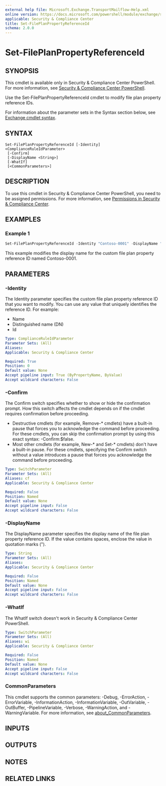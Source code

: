 ```yaml
---
external help file: Microsoft.Exchange.TransportMailflow-Help.xml
online version: https://docs.microsoft.com/powershell/module/exchange/set-fileplanpropertyreferenceid
applicable: Security & Compliance Center
title: Set-FilePlanPropertyReferenceId
schema: 2.0.0
---
```


# Set-FilePlanPropertyReferenceId

## SYNOPSIS
This cmdlet is available only in Security & Compliance Center PowerShell. For more information, see [Security & Compliance Center PowerShell](https://docs.microsoft.com/powershell/exchange/scc-powershell).

Use the Set-FilePlanPropertyReferenceId cmdlet to modify file plan property reference IDs.

For information about the parameter sets in the Syntax section below, see [Exchange cmdlet syntax](https://docs.microsoft.com/powershell/exchange/exchange-cmdlet-syntax).

## SYNTAX

```
Set-FilePlanPropertyReferenceId [-Identity] <ComplianceRuleIdParameter>
 [-Confirm]
 [-DisplayName <String>]
 [-WhatIf]
 [<CommonParameters>]
```

## DESCRIPTION
To use this cmdlet in Security & Compliance Center PowerShell, you need to be assigned permissions. For more information, see [Permissions in Security & Compliance Center](https://go.microsoft.com/fwlink/p/?LinkId=511920).

## EXAMPLES

### Example 1
```powershell
Set-FilePlanPropertyReferenceId -Identity "Contoso-0001" -DisplayName "Reference ID Contoso-0001"
```

This example modifies the display name for the custom file plan property reference ID named Contoso-0001.

## PARAMETERS

### -Identity
The Identity parameter specifies the custom file plan property reference ID that you want to modify. You can use any value that uniquely identifies the reference ID. For example:

- Name
- Distinguished name (DN)
- Id

```yaml
Type: ComplianceRuleIdParameter
Parameter Sets: (All)
Aliases:
Applicable: Security & Compliance Center

Required: True
Position: 0
Default value: None
Accept pipeline input: True (ByPropertyName, ByValue)
Accept wildcard characters: False
```

### -Confirm
The Confirm switch specifies whether to show or hide the confirmation prompt. How this switch affects the cmdlet depends on if the cmdlet requires confirmation before proceeding.

- Destructive cmdlets (for example, Remove-\* cmdlets) have a built-in pause that forces you to acknowledge the command before proceeding. For these cmdlets, you can skip the confirmation prompt by using this exact syntax: -Confirm:$false.
- Most other cmdlets (for example, New-\* and Set-\* cmdlets) don't have a built-in pause. For these cmdlets, specifying the Confirm switch without a value introduces a pause that forces you acknowledge the command before proceeding.

```yaml
Type: SwitchParameter
Parameter Sets: (All)
Aliases: cf
Applicable: Security & Compliance Center

Required: False
Position: Named
Default value: None
Accept pipeline input: False
Accept wildcard characters: False
```

### -DisplayName
The DisplayName parameter specifies the display name of the file plan property reference ID. If the value contains spaces, enclose the value in quotation marks (").

```yaml
Type: String
Parameter Sets: (All)
Aliases:
Applicable: Security & Compliance Center

Required: False
Position: Named
Default value: None
Accept pipeline input: False
Accept wildcard characters: False
```

### -WhatIf
The WhatIf switch doesn't work in Security & Compliance Center PowerShell.

```yaml
Type: SwitchParameter
Parameter Sets: (All)
Aliases: wi
Applicable: Security & Compliance Center

Required: False
Position: Named
Default value: None
Accept pipeline input: False
Accept wildcard characters: False
```

### CommonParameters
This cmdlet supports the common parameters: -Debug, -ErrorAction, -ErrorVariable, -InformationAction, -InformationVariable, -OutVariable, -OutBuffer, -PipelineVariable, -Verbose, -WarningAction, and -WarningVariable. For more information, see [about_CommonParameters](https://go.microsoft.com/fwlink/p/?LinkID=113216).

## INPUTS

## OUTPUTS

## NOTES

## RELATED LINKS
